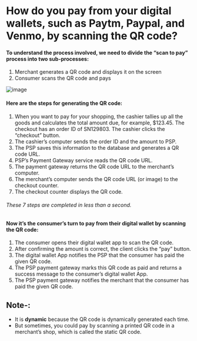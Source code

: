 # How do you pay from your digital wallets, such as Paytm, Paypal, and Venmo, by scanning the QR code?
#### To understand the process involved, we need to divide the “scan to pay” process into two sub-processes:
1) Merchant generates a QR code and displays it on the screen
2) Consumer scans the QR code and pays

![image](https://user-images.githubusercontent.com/22426280/230952775-45151cf6-000c-445f-a0e3-e2ed9cfe97e1.png)

#### Here are the steps for generating the QR code:

1) When you want to pay for your shopping, the cashier tallies up all the goods and calculates the total amount due, for example, $123.45. 
   The checkout has an order ID of SN129803. The cashier clicks the “checkout” button.
2) The cashier’s computer sends the order ID and the amount to PSP.
3) The PSP saves this information to the database and generates a QR code URL.
4) PSP’s Payment Gateway service reads the QR code URL.
5) The payment gateway returns the QR code URL to the merchant’s computer.
6) The merchant’s computer sends the QR code URL (or image) to the checkout counter.
7) The checkout counter displays the QR code.
###### These 7 steps are completed in less than a second. 

#### Now it’s the consumer’s turn to pay from their digital wallet by scanning the QR code:
1) The consumer opens their digital wallet app to scan the QR code.
2) After confirming the amount is correct, the client clicks the “pay” button.
3) The digital wallet App notifies the PSP that the consumer has paid the given QR code.
4) The PSP payment gateway marks this QR code as paid and returns a success message to the consumer’s digital wallet App.
5) The PSP payment gateway notifies the merchant that the consumer has paid the given QR code. 

## Note-:
* It is __dynamic__ because the QR code is dynamically generated each time. 
* But sometimes, you could pay by scanning a printed QR code in a merchant’s shop, which is called the static QR code.
